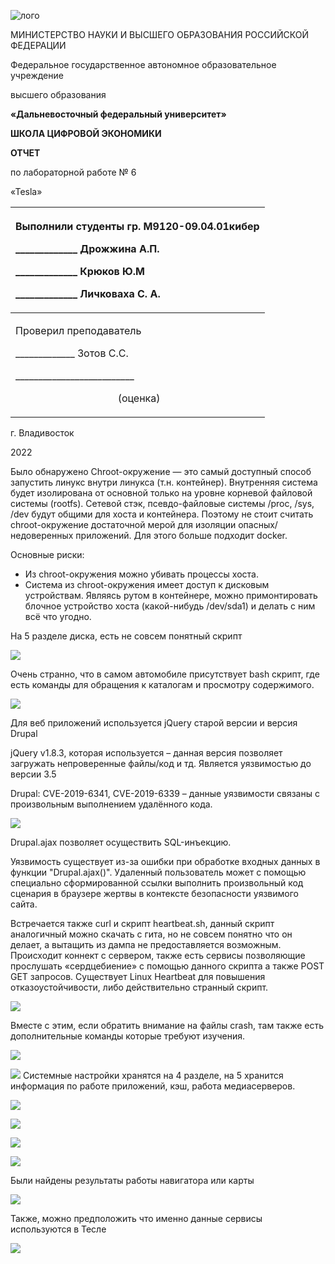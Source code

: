 ![лого](Aspose.Words.c76cea80-ae85-4135-bb5e-b2de0cebf9d0.001.jpeg)


МИНИСТЕРСТВО НАУКИ И ВЫСШЕГО ОБРАЗОВАНИЯ РОССИЙСКОЙ ФЕДЕРАЦИИ

Федеральное государственное автономное образовательное учреждение 

высшего образования

**«Дальневосточный федеральный университет»**

**ШКОЛА ЦИФРОВОЙ ЭКОНОМИКИ**




**ОТЧЕТ** 

по лабораторной работе № 6

«Tesla»



|<p>Выполнили студенты гр. М9120-09.04.01кибер    </p><p>\_\_\_\_\_\_\_\_\_\_\_\_\_ Дрожжина А.П.</p><p>\_\_\_\_\_\_\_\_\_\_\_\_\_ Крюков Ю.М    </p><p>\_\_\_\_\_\_\_\_\_\_\_\_\_ Личковаха С. А.  </p>|
| :- |
|<p>Проверил преподаватель</p><p>\_\_\_\_\_\_\_\_\_\_\_\_\_ Зотов С.С.</p><p>\_\_\_\_\_\_\_\_\_\_\_\_\_\_\_\_\_\_\_\_\_\_\_\_\_\_ </p><p>`                    `(оценка)</p><p></p>|

г. Владивосток

2022

Было обнаружено Chroot-окружение — это самый доступный способ запустить линукс внутри линукса (т.н. контейнер). Внутренняя система будет изолирована от основной только на уровне корневой файловой системы (rootfs). Сетевой стэк, псевдо-файловые системы /proc, /sys, /dev будут общими для хоста и контейнера. Поэтому не стоит считать chroot-окружение достаточной мерой для изоляции опасных/недоверенных приложений. Для этого больше подходит docker.

Основные риски:

- Из chroot-окружения можно убивать процессы хоста.
- Система из chroot-окружения имеет доступ к дисковым устройствам. Являясь рутом в контейнере, можно примонтировать блочное устройство хоста (какой-нибудь /dev/sda1) и делать с ним всё что угодно.

На 5 разделе диска, есть не совсем понятный скрипт 

![](Aspose.Words.c76cea80-ae85-4135-bb5e-b2de0cebf9d0.002.png)

Очень странно, что в самом автомобиле присутствует bash скрипт, где есть команды для обращения к каталогам и просмотру содержимого.

![](Aspose.Words.c76cea80-ae85-4135-bb5e-b2de0cebf9d0.003.png)

Для веб приложений используется jQuery старой версии и версия Drupal

jQuery v1.8.3, которая используется – данная версия позволяет загружать непроверенные файлы/код и тд. Является уязвимостью до версии 3.5

Drupal: CVE-2019-6341, CVE-2019-6339 – данные уязвимости связаны с произвольным выполнением удалённого кода.

![](Aspose.Words.c76cea80-ae85-4135-bb5e-b2de0cebf9d0.004.png)

Drupal.ajax позволяет осуществить SQL-инъекцию.

Уязвимость существует из-за ошибки при обработке входных данных в функции "Drupal.ajax()". Удаленный пользователь может с помощью специально сформированной ссылки выполнить произвольный код сценария в браузере жертвы в контексте безопасности уязвимого сайта.

Встречается также curl и скрипт heartbeat.sh, данный скрипт аналогичный можно скачать с гита, но не совсем понятно что он делает, а вытащить из дампа не предоставляется возможным. Происходит коннект с сервером, также есть сервисы позволяющие прослушать «сердцебиение» с помощью данного скрипта а также POST GET запросов. Существует Linux Heartbeat для повышения отказоустойчивости, либо действительно странный скрипт.

![](Aspose.Words.c76cea80-ae85-4135-bb5e-b2de0cebf9d0.005.png)

Вместе с этим, если обратить внимание на файлы crash, там также есть дополнительные команды которые требуют изучения. 

![](Aspose.Words.c76cea80-ae85-4135-bb5e-b2de0cebf9d0.006.png)

![](1.png)
Системные настройки хранятся на 4 разделе, на 5 хранится информация по работе приложений, кэш, работа медиасерверов.

![](Aspose.Words.c76cea80-ae85-4135-bb5e-b2de0cebf9d0.008.png)

![](Aspose.Words.c76cea80-ae85-4135-bb5e-b2de0cebf9d0.009.png)

![](Aspose.Words.c76cea80-ae85-4135-bb5e-b2de0cebf9d0.010.png)

![](Aspose.Words.c76cea80-ae85-4135-bb5e-b2de0cebf9d0.011.png)

Были найдены результаты работы навигатора или карты

![](Aspose.Words.c76cea80-ae85-4135-bb5e-b2de0cebf9d0.012.png)

Также, можно предположить что именно данные сервисы используются в Тесле

![](Aspose.Words.c76cea80-ae85-4135-bb5e-b2de0cebf9d0.013.png)
